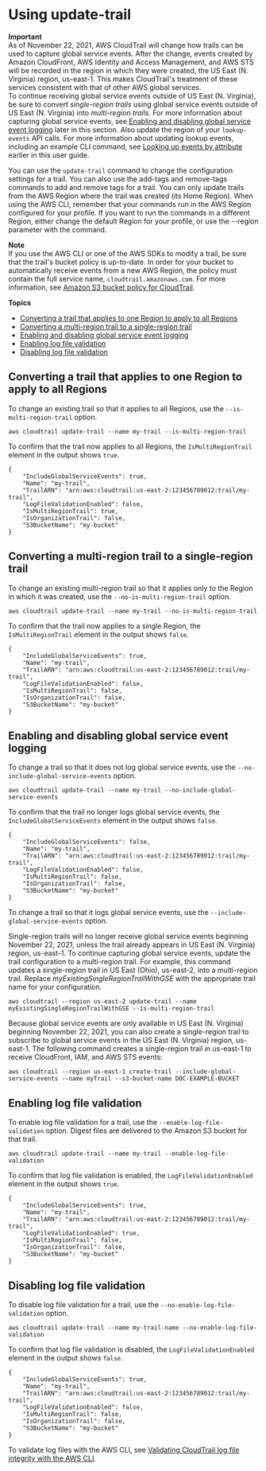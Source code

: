 # Using update\-trail<a name="cloudtrail-create-and-update-a-trail-by-using-the-aws-cli-update-trail"></a>

**Important**  
As of November 22, 2021, AWS CloudTrail will change how trails can be used to capture global service events\. After the change, events created by Amazon CloudFront, AWS Identity and Access Management, and AWS STS will be recorded in the region in which they were created, the US East \(N\. Virginia\) region, us\-east\-1\. This makes CloudTrail's treatment of these services consistent with that of other AWS global services\.  
To continue receiving global service events outside of US East \(N\. Virginia\), be sure to convert *single\-region trails* using global service events outside of US East \(N\. Virginia\) into *multi\-region trails*\. For more information about capturing global service events, see [Enabling and disabling global service event logging](#cloudtrail-create-and-update-a-trail-by-using-the-aws-cli-examples-gses) later in this section\. Also update the region of your `lookup-events` API calls\. For more information about updating lookup events, including an example CLI command, see [Looking up events by attribute](view-cloudtrail-events-cli.md#look-up-events-by-attributes) earlier in this user guide\.

You can use the `update-trail` command to change the configuration settings for a trail\. You can also use the add\-tags and remove\-tags commands to add and remove tags for a trail\. You can only update trails from the AWS Region where the trail was created \(its Home Region\)\. When using the AWS CLI, remember that your commands run in the AWS Region configured for your profile\. If you want to run the commands in a different Region, either change the default Region for your profile, or use the \-\-region parameter with the command\.

**Note**  
If you use the AWS CLI or one of the AWS SDKs to modify a trail, be sure that the trail's bucket policy is up\-to\-date\. In order for your bucket to automatically receive events from a new AWS Region, the policy must contain the full service name, `cloudtrail.amazonaws.com`\. For more information, see [Amazon S3 bucket policy for CloudTrail](create-s3-bucket-policy-for-cloudtrail.md)\.

**Topics**
+ [Converting a trail that applies to one Region to apply to all Regions](#cloudtrail-create-and-update-a-trail-by-using-the-aws-cli-examples-convert)
+ [Converting a multi\-region trail to a single\-region trail](#cloudtrail-create-and-update-a-trail-by-using-the-aws-cli-examples-reduce)
+ [Enabling and disabling global service event logging](#cloudtrail-create-and-update-a-trail-by-using-the-aws-cli-examples-gses)
+ [Enabling log file validation](#cloudtrail-create-and-update-a-trail-by-using-the-aws-cli-examples-lfi)
+ [Disabling log file validation](#cloudtrail-create-and-update-a-trail-by-using-the-aws-cli-examples-lfi-disable)

## Converting a trail that applies to one Region to apply to all Regions<a name="cloudtrail-create-and-update-a-trail-by-using-the-aws-cli-examples-convert"></a>

To change an existing trail so that it applies to all Regions, use the `--is-multi-region-trail` option\.

```
aws cloudtrail update-trail --name my-trail --is-multi-region-trail
```

To confirm that the trail now applies to all Regions, the `IsMultiRegionTrail` element in the output shows `true`\.

```
{
    "IncludeGlobalServiceEvents": true, 
    "Name": "my-trail", 
    "TrailARN": "arn:aws:cloudtrail:us-east-2:123456789012:trail/my-trail", 
    "LogFileValidationEnabled": false, 
    "IsMultiRegionTrail": true, 
    "IsOrganizationTrail": false,
    "S3BucketName": "my-bucket"
}
```

## Converting a multi\-region trail to a single\-region trail<a name="cloudtrail-create-and-update-a-trail-by-using-the-aws-cli-examples-reduce"></a>

To change an existing multi\-region trail so that it applies only to the Region in which it was created, use the `--no-is-multi-region-trail` option\. 

```
aws cloudtrail update-trail --name my-trail --no-is-multi-region-trail
```

To confirm that the trail now applies to a single Region, the `IsMultiRegionTrail` element in the output shows `false`\.

```
{
    "IncludeGlobalServiceEvents": true, 
    "Name": "my-trail", 
    "TrailARN": "arn:aws:cloudtrail:us-east-2:123456789012:trail/my-trail", 
    "LogFileValidationEnabled": false, 
    "IsMultiRegionTrail": false, 
    "IsOrganizationTrail": false,
    "S3BucketName": "my-bucket"
}
```

## Enabling and disabling global service event logging<a name="cloudtrail-create-and-update-a-trail-by-using-the-aws-cli-examples-gses"></a>

To change a trail so that it does not log global service events, use the `--no-include-global-service-events` option\. 

```
aws cloudtrail update-trail --name my-trail --no-include-global-service-events
```

To confirm that the trail no longer logs global service events, the `IncludeGlobalServiceEvents` element in the output shows `false`\.

```
{
    "IncludeGlobalServiceEvents": false, 
    "Name": "my-trail", 
    "TrailARN": "arn:aws:cloudtrail:us-east-2:123456789012:trail/my-trail", 
    "LogFileValidationEnabled": false, 
    "IsMultiRegionTrail": false, 
    "IsOrganizationTrail": false,
    "S3BucketName": "my-bucket"
}
```

To change a trail so that it logs global service events, use the `--include-global-service-events` option\.

Single\-region trails will no longer receive global service events beginning November 22, 2021, unless the trail already appears in US East \(N\. Virginia\) region, us\-east\-1\. To continue capturing global service events, update the trail configuration to a multi\-region trail\. For example, this command updates a single\-region trail in US East \(Ohio\), us\-east\-2, into a multi\-region trail\. Replace *myExistingSingleRegionTrailWithGSE* with the appropriate trail name for your configuration\.

```
aws cloudtrail --region us-east-2 update-trail --name myExistingSingleRegionTrailWithGSE --is-multi-region-trail
```

Because global service events are only available in US East \(N\. Virginia\) beginning November 22, 2021, you can also create a single\-region trail to subscribe to global service events in the US East \(N\. Virginia\) region, us\-east\-1\. The following command creates a single\-region trail in us\-east\-1 to receive CloudFront, IAM, and AWS STS events:

```
aws cloudtrail --region us-east-1 create-trail --include-global-service-events --name myTrail --s3-bucket-name DOC-EXAMPLE-BUCKET
```

## Enabling log file validation<a name="cloudtrail-create-and-update-a-trail-by-using-the-aws-cli-examples-lfi"></a>

To enable log file validation for a trail, use the `--enable-log-file-validation` option\. Digest files are delivered to the Amazon S3 bucket for that trail\.

```
aws cloudtrail update-trail --name my-trail --enable-log-file-validation
```

To confirm that log file validation is enabled, the `LogFileValidationEnabled` element in the output shows `true`\.

```
{
    "IncludeGlobalServiceEvents": true, 
    "Name": "my-trail", 
    "TrailARN": "arn:aws:cloudtrail:us-east-2:123456789012:trail/my-trail", 
    "LogFileValidationEnabled": true, 
    "IsMultiRegionTrail": false, 
    "IsOrganizationTrail": false,
    "S3BucketName": "my-bucket"
}
```

## Disabling log file validation<a name="cloudtrail-create-and-update-a-trail-by-using-the-aws-cli-examples-lfi-disable"></a>

To disable log file validation for a trail, use the `--no-enable-log-file-validation` option\.

```
aws cloudtrail update-trail --name my-trail-name --no-enable-log-file-validation
```

To confirm that log file validation is disabled, the `LogFileValidationEnabled` element in the output shows `false`\.

```
{
    "IncludeGlobalServiceEvents": true, 
    "Name": "my-trail", 
    "TrailARN": "arn:aws:cloudtrail:us-east-2:123456789012:trail/my-trail", 
    "LogFileValidationEnabled": false, 
    "IsMultiRegionTrail": false, 
    "IsOrganizationTrail": false,
    "S3BucketName": "my-bucket"
}
```

To validate log files with the AWS CLI, see [Validating CloudTrail log file integrity with the AWS CLI](cloudtrail-log-file-validation-cli.md)\.